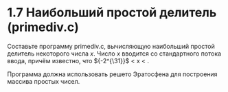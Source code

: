 # 1.7 Наибольший простой делитель (primediv.c)
Составьте программу primediv.c, вычисляющую наибольший простой делитель некоторого числа $x$. 
Число $x$ вводится со стандартного потока ввода, причём известно, что ${-2^{\31}}$ < x < .

Программа должна использовать решето Эратосфена для построения массива простых чисел.
